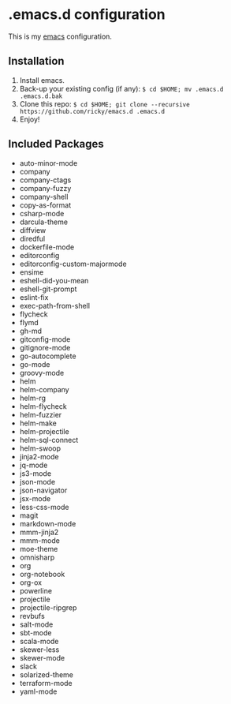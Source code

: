 # .emacs.d configuration

This is my [emacs](https://www.gnu.org/software/emacs/) configuration.

## Installation

1. Install emacs.
2. Back-up your existing config (if any): `$ cd $HOME; mv .emacs.d .emacs.d.bak`
3. Clone this repo: `$ cd $HOME; git clone --recursive https://github.com/ricky/emacs.d .emacs.d`
4. Enjoy!

## Included Packages

* auto-minor-mode
* company
* company-ctags
* company-fuzzy
* company-shell
* copy-as-format
* csharp-mode
* darcula-theme
* diffview
* diredful
* dockerfile-mode
* editorconfig
* editorconfig-custom-majormode
* ensime
* eshell-did-you-mean
* eshell-git-prompt
* eslint-fix
* exec-path-from-shell
* flycheck
* flymd
* gh-md
* gitconfig-mode
* gitignore-mode
* go-autocomplete
* go-mode
* groovy-mode
* helm
* helm-company
* helm-rg
* helm-flycheck
* helm-fuzzier
* helm-make
* helm-projectile
* helm-sql-connect
* helm-swoop
* jinja2-mode
* jq-mode
* js3-mode
* json-mode
* json-navigator
* jsx-mode
* less-css-mode
* magit
* markdown-mode
* mmm-jinja2
* mmm-mode
* moe-theme
* omnisharp
* org
* org-notebook
* org-ox
* powerline
* projectile
* projectile-ripgrep
* revbufs
* salt-mode
* sbt-mode
* scala-mode
* skewer-less
* skewer-mode
* slack
* solarized-theme
* terraform-mode
* yaml-mode
